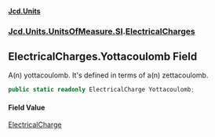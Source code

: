#### [Jcd.Units](index.md 'index')
### [Jcd.Units.UnitsOfMeasure.SI](Jcd.Units.UnitsOfMeasure.SI.md 'Jcd.Units.UnitsOfMeasure.SI').[ElectricalCharges](Jcd.Units.UnitsOfMeasure.SI.ElectricalCharges.md 'Jcd.Units.UnitsOfMeasure.SI.ElectricalCharges')

## ElectricalCharges.Yottacoulomb Field

A(n) yottacoulomb. It's defined in terms of a(n) zettacoulomb.

```csharp
public static readonly ElectricalCharge Yottacoulomb;
```

#### Field Value
[ElectricalCharge](Jcd.Units.UnitTypes.ElectricalCharge.md 'Jcd.Units.UnitTypes.ElectricalCharge')